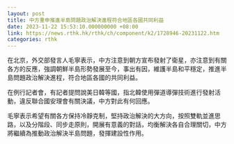 ```yaml
---
layout: post
title: 中方重申推進半島問題政治解決進程符合地區各國共同利益
date: 2023-11-22 15:53:10.000000000 +08:00
link: https://news.rthk.hk/rthk/ch/component/k2/1728946-20231122.htm
categories: rthk
---
```


在北京，外交部發言人毛寧表示，中方注意到朝方宣布發射了衛星，亦注意到有關各方的反應，強調朝鮮半島形勢發展至今，事出有因，維護半島和平穩定，推進半島問題政治解決進程，符合地區各國的共同利益。

在例行記者會，有記者提問說美日韓等國，指北韓使用彈道導彈技術進行發射活動，違反聯合國安理會有關決議，中方對此有何回應。

毛寧表示希望有關各方保持冷靜克制，堅持政治解決的大方向，按照雙軌並進思路，以及分階段、同步走原則，開展有意義的對話，均衡解決各自合理關切，中方將繼續為推動政治解決半島問題，發揮建設性作用。
